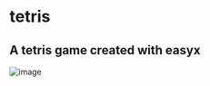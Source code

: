# tetris

## A tetris game created with easyx

![image](https://github.com/user-attachments/assets/7ba6e0d2-b9ba-47a0-8db9-cb9aa1f22141)

